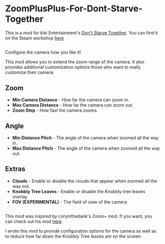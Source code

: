 # ZoomPlusPlus-For-Dont-Starve-Together
This is a mod for klei Entertainment's [Don't Starve Together](https://www.klei.com/games/dont-starve-together).
You can find it on the Steam workshop [here](https://steamcommunity.com/sharedfiles/filedetails/?id=2837642411&searchtext=)

##
Configure the camera how you like it! 

This mod allows you to extend the zoom range of the camera. It also provides additional customization options those who want to really customize their camera:
	
## Zoom

- **Min Camera Distance** - How far the camera can zoom in.
- **Max Camera Distance** - How far the camera can zoom out.
- **Zoom Step** - How fast the camera zooms.


## Angle	

- **Min Distance Pitch** - The angle of the camera when zoomed all the way in.
- **Max Distance Pitch** - The angle of the camera when zoomed all the way out.


## Extras

- **Clouds** - Enable or disable the clouds that appear when zoomed all the way out.
- **Knobbly Tree Leaves** - Enable or disable the Knobbly tree leaves overlay
- **FOV (EXPERIMENTAL)** - The field of view of the camera


##
This mod was inspired by coryinthedank's Zoom+ mod. If you want, you can check out his mod [here](https://steamcommunity.com/sharedfiles/filedetails/?id=1781410139).

I wrote this mod to provide configuration options for the camera as well as to reduce how far down the Knobbly Tree leaves are on the screen.
